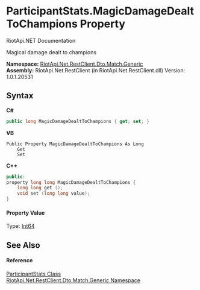 # ParticipantStats.MagicDamageDealtToChampions Property 
RiotApi.NET Documentation 

Magical damage dealt to champions

**Namespace:**&nbsp;<a href="f4767f78-ec21-8fc9-5619-34d53bfe8e2e">RiotApi.Net.RestClient.Dto.Match.Generic</a><br />**Assembly:**&nbsp;RiotApi.Net.RestClient (in RiotApi.Net.RestClient.dll) Version: 1.0.1.20531

## Syntax

**C#**<br />
``` C#
public long MagicDamageDealtToChampions { get; set; }
```

**VB**<br />
``` VB
Public Property MagicDamageDealtToChampions As Long
	Get
	Set
```

**C++**<br />
``` C++
public:
property long long MagicDamageDealtToChampions {
	long long get ();
	void set (long long value);
}
```


#### Property Value
Type: <a href="http://msdn2.microsoft.com/en-us/library/6yy583ek" target="_blank">Int64</a>

## See Also


#### Reference
<a href="6cf2da61-4838-9779-c9d7-28ca3301a6e2">ParticipantStats Class</a><br /><a href="f4767f78-ec21-8fc9-5619-34d53bfe8e2e">RiotApi.Net.RestClient.Dto.Match.Generic Namespace</a><br />